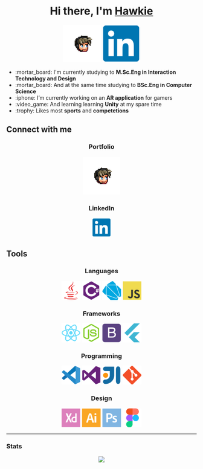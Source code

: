 <div align="center">
  <h1>Hi there, I'm <a href="https://hawkie.me">Hawkie</a></h1>
  <a href="https://hawkie.me"><img width="100px" alt="Hawkie" src="emote.png" /></a>
  <a href="www.linkedin.com/in/hakanlindah"><img width="100px" alt="LinkedIn" src="images/linkedin-original.svg"/></a>
  
  <div align="left">
    <ul>
      <li>:mortar_board: I'm currently studying to <b>M.Sc.Eng in Interaction Technology and Design</b></li>
      <li>:mortar_board: And at the same time studying to <b>BSc.Eng in Computer Science</b></li>
      <li>:iphone: I’m currently working on an <b>AR application</b> for gamers</li>
      <li>:video_game: And learning learning <b>Unity</b> at my spare time</li>
      <li>:trophy: Likes most <b>sports</b> and <b>competetions</b></li>
    </ul>
  </div>
  
</div>
  
## Connect with me

<div align="center">
  <h3>Portfolio</h3>
  <img width="100px" alt="hawkie.me" src="emote.png"/>
  <h3>LinkedIn</h3>
  <code><img width="50px" alt="LinkedIn" src="images/linkedin-original.svg"/></code>
</div>

## Tools

<!--##### Languages

<table>
  <tbody>
    <tr>  
      <td><code><img width="50px" alt="Java" src="images/java-plain.svg"/></code></td>
      <td><code><img width="50px" alt="C#" src="images/csharp-plain.svg"/></code></td>
      <td><code><img width="50px" alt="Dart" src="images/dart-plain.svg"/></code></td>
      <td><code><img width="50px" alt="Javscript" src="images/javascript-original.svg"/></code></td>
    </tr>
  </tbody>
</table>

###### Frameworks

<table>
  <tbody>
    <tr>
      <td><code><img width="50px" alt="React" src="images/react-original.svg"/></code></td>
      <td><code><img width="50px" alt="node.js" src="images/nodejs-original.svg"/></code></td>
      <td><code><img width="50px" alt="Bootstrap" src="images/bootstrap-plain.svg"/></code></td>
      <td><code><img width="50px" alt="Flutter" src="images/flutter-plain.svg"/></code></td>
    </tr>
  </tbody>
</table>

###### Programming

<table>
  <tbody>
    <tr>
      <td><code><img width="50px" alt="Visual Studio Code" src="images/vscode-original.svg"/></code></td>
      <td><code><img width="50px" alt="Visual Studio" src="images/visualstudio-plain.svg"/></code></td>
      <td><code><img width="50px" alt="IntelliJ" src="images/intellij-original.svg"/></code></td>
      <td><code><img width="50px" alt="Git" src="images/git-plain.svg"/></code></td>
    </tr>
  </tbody>
</table>

###### Design

<table>
  <tbody>
    <tr>
      <td> <code><img width="50px" alt="AdobeXD" src="images/xd-plain.svg"/></code></td>
      <td> <code><img width="50px" alt="Illustrator" src="images/illustrator-plain.svg"/></code></td>
      <td><code><img width="50px" alt="Photoshop" src="images/photoshop-plain.svg"/></code></td>
      <td> <code><img  width="50px" alt="Figma" src="images/figma-original.svg"/></code> </td>
  </tbody>
</table>-->

<div align="center">
  <h3>Languages</h3>
  <code><img width="50px" alt="Java" src="images/java-plain.svg"/></code>
  <code><img width="50px" alt="C#" src="images/csharp-plain.svg"/></code>
  <code><img width="50px" alt="Dart" src="images/dart-plain.svg"/></code>
  <code><img width="50px" alt="Javscript" src="images/javascript-original.svg"/></code>
</div>

<div align="center">
  <h3>Frameworks</h3>
  <code><img width="50px" alt="React" src="images/react-original.svg"/></code>
  <code><img width="50px" alt="node.js" src="images/nodejs-original.svg"/></code>
  <code><img width="50px" alt="Bootstrap" src="images/bootstrap-plain.svg"/></code>
  <code><img width="50px" alt="Flutter" src="images/flutter-plain.svg"/></code>
</div>

<div align="center">
  <h3>Programming</h3>
  <code><img width="50px" alt="Visual Studio Code" src="images/vscode-original.svg"/></code>
  <code><img width="50px" alt="Visual Studio" src="images/visualstudio-plain.svg"/></code>
  <code><img width="50px" alt="IntelliJ" src="images/intellij-original.svg"/></code>
  <td><code><img width="50px" alt="Git" src="images/git-plain.svg"/></code>
</div>


<div align="center">
  <h3>Design</h3>
  <code><img width="50px" alt="AdobeXD" src="images/xd-plain.svg"/></code>
  <code><img width="50px" alt="Illustrator" src="images/illustrator-plain.svg"/></code>
  <code><img width="50px" alt="Photoshop" src="images/photoshop-plain.svg"/></code>
  <code><img  width="50px" alt="Figma" src="images/figma-original.svg"/></code>
</div>

---

### Stats

<p align="center">
  <img src="https://github-readme-stats.vercel.app/api?username=hawkieone&show_icons=true&theme=dracula&hide=stars,issues">
</p>


[website]: https://hawkie.me
[linkedin]: https://www.linkedin.com/in/h%C3%A5kan-lindahl-3a0427153/
